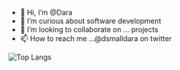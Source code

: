 - 👋 Hi, I’m @Dara
- 👀 I’m curious about software development 
- 💞️ I’m looking to collaborate on ... projects
- 📫 How to reach me ...@dsmalldara on twitter

![Top Langs](https://github-readme-stats.vercel.app/api/top-langs/?username=Dsmalldara&theme=gotham)

<!---
Dsmalldara/Dsmalldara is a ✨ special ✨ repository because its `README.md` (this file) appears on your GitHub profile.
You can click the Preview link to take a look at your changes.
--->
